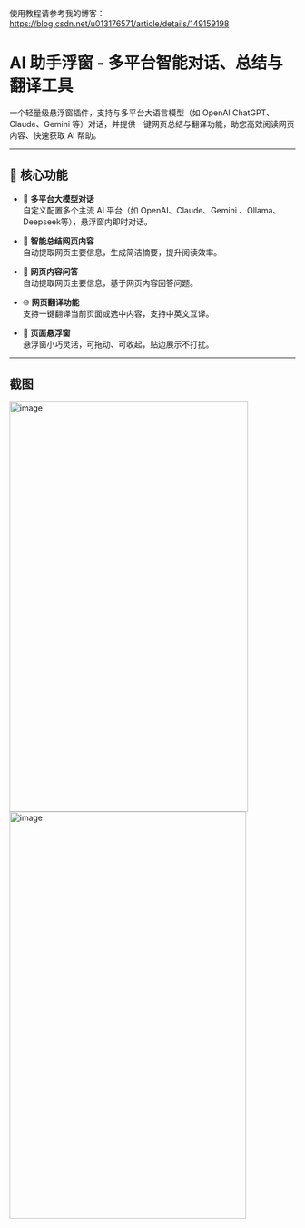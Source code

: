 使用教程请参考我的博客：https://blog.csdn.net/u013176571/article/details/149159198

# AI 助手浮窗 - 多平台智能对话、总结与翻译工具

一个轻量级悬浮窗插件，支持与多平台大语言模型（如 OpenAI ChatGPT、Claude、Gemini 等）对话，并提供一键网页总结与翻译功能，助您高效阅读网页内容、快速获取 AI 帮助。

---

## 🔧 核心功能

- 💬 **多平台大模型对话**  
  自定义配置多个主流 AI 平台（如 OpenAI、Claude、Gemini 、Ollama、Deepseek等），悬浮窗内即时对话。

- 🧠 **智能总结网页内容**  
  自动提取网页主要信息，生成简洁摘要，提升阅读效率。

- 🧠 **网页内容问答**  
  自动提取网页主要信息，基于网页内容回答问题。

- 🌐 **网页翻译功能**  
  支持一键翻译当前页面或选中内容，支持中英文互译。

- 📌 **页面悬浮窗**  
  悬浮窗小巧灵活，可拖动、可收起，贴边展示不打扰。

---

## 截图
<img width="420" height="722" alt="image" src="https://github.com/user-attachments/assets/65081d7d-2be8-4f7a-ae93-c23122614cd7" />
<img width="417" height="717" alt="image" src="https://github.com/user-attachments/assets/9f933696-a700-4318-9908-cab4faf9a29e" />


